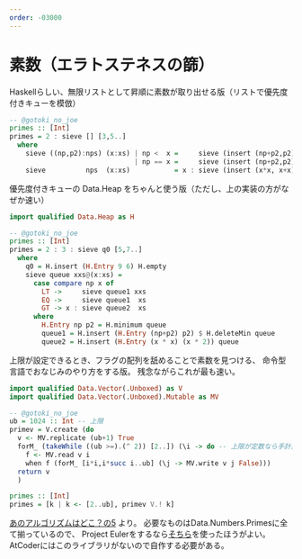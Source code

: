 ```yaml
---
order: -03000
---
```

# 素数（エラトステネスの篩）

Haskellらしい、無限リストとして昇順に素数が取り出せる版（リストで優先度付きキューを模倣）

```haskell
-- @gotoki_no_joe
primes :: [Int]
primes = 2 : sieve [] [3,5..]
  where
    sieve ((np,p2):nps) (x:xs) | np <  x =     sieve (insert (np+p2,p2) nps) (x:xs)
                               | np == x =     sieve (insert (np+p2,p2) nps)    xs
    sieve          nps  (x:xs)           = x : sieve (insert (x*x, x+x) nps)    xs
```

優先度付きキューの Data.Heap をちゃんと使う版（ただし、上の実装の方がなぜか速い）

```haskell
import qualified Data.Heap as H

-- @gotoki_no_joe
primes :: [Int]
primes = 2 : 3 : sieve q0 [5,7..]
  where
    q0 = H.insert (H.Entry 9 6) H.empty
    sieve queue xxs@(x:xs) =
      case compare np x of
        LT ->     sieve queue1 xxs
        EQ ->     sieve queue1  xs
        GT -> x : sieve queue2  xs
      where
        H.Entry np p2 = H.minimum queue
        queue1 = H.insert (H.Entry (np+p2) p2) $ H.deleteMin queue
        queue2 = H.insert (H.Entry (x * x) (x * 2)) queue
```

上限が設定できるとき、フラグの配列を舐めることで素数を見つける、
命令型言語でおなじみのやり方をする版。
残念ながらこれが最も速い。

```haskell
import qualified Data.Vector(.Unboxed) as V
import qualified Data.Vector(.Unboxed).Mutable as MV

-- @gotoki_no_joe
ub = 1024 :: Int -- 上限
primev = V.create (do
  v <- MV.replicate (ub+1) True
  forM_ (takeWhile ((ub >=).(^ 2)) [2..]) (\i -> do -- 上限が定数なら手計算で [2..√ub]
    f <- MV.read v i
    when f (forM_ [i*i,i*succ i..ub] (\j -> MV.write v j False)))
  return v
  )

primes :: [Int]
primes = [k | k <- [2..ub], primev V.! k]
```

[あのアルゴリズムはどこ？の5](/readings/whereis/05.primes/) より。
必要なものはData.Numbers.Primesに全て揃っているので、
Project Eulerをするなら[そちら](../../library/data.numbers.primes/)を使ったほうがよい。
AtCoderにはこのライブラリがないので自作する必要がある。
